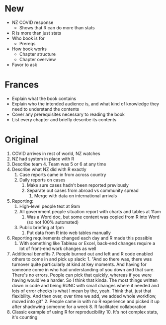 # New

- NZ COVID response
	- Shows that R can do more than stats
- R is more than just stats
- Who book is for
	- Prereqs
- How book works
	- Chapter structure
	- Chapter overview
- Favor to ask

# Frances

- Explain what the book contains
- Explain who the intended audience is, and what kind of knowledge they need to understand the contents
- Cover any prerequisites necessary to reading the book
- List every chapter and briefly describe its contents



# Original

1. COVID arrives in rest of world, NZ watches
2. NZ had system in place with R
3. Describe team
	4. Team was 5 or 6 at any time
3. Describe what NZ did with R exactly
	1. Case reports came in from across country
	2. Daily reports on cases
		1. Make sure cases hadn't been reported previously
		2. Separate out cases from abroad vs community spread
			1. Merge with data on international arrivals
4. Reporting:
	1. High-level people text at 9am
	2. All government people situation report with charts and tables at 11am
		1. Was a Word doc, but some content was copied from R into Word (so not 100% automated)
	3. Public briefing at 1pm
		1. Put data from R into web tables manually
5. Reporting requirements changed each day and R made this possible
	1. With something like Tableau or Excel, back-end changes require a lot of front-end work changes as well
6. Additional benefits
	7. People burned out and left and R code enabled others to come in and pick up slack:
		1. "And so there was, there was turnover quite particularly at kind at key moments. And having for someone come in who had understanding of you down and that sure. There's no errors. People can pick that quickly, whereas if you were having would've a harder. So I think that kinda. The most things written down in code and being RUNC with small changes where it needed and lots of error checks is what I mean by the, yeah. Think that, just that flexibility. And then over, over time we add, we added whole workflow, moved into git"
	2. People came in with no R experience and picked it up after shadowing someone for a week
	8. R facilitated collaboration
9. Classic example of using R for reproducibility
	10. It's not complex stats, it's counting

